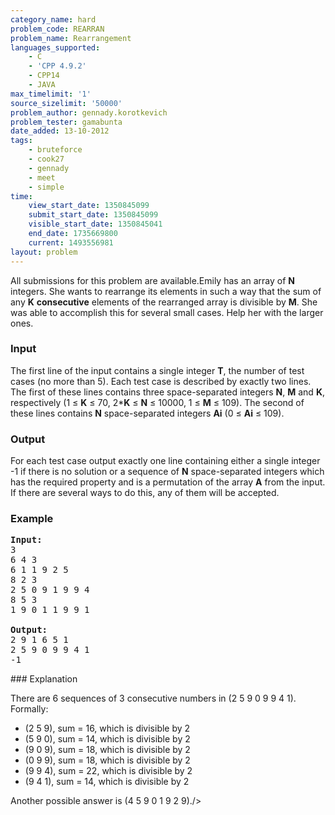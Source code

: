 ```yaml
---
category_name: hard
problem_code: REARRAN
problem_name: Rearrangement
languages_supported:
    - C
    - 'CPP 4.9.2'
    - CPP14
    - JAVA
max_timelimit: '1'
source_sizelimit: '50000'
problem_author: gennady.korotkevich
problem_tester: gamabunta
date_added: 13-10-2012
tags:
    - bruteforce
    - cook27
    - gennady
    - meet
    - simple
time:
    view_start_date: 1350845099
    submit_start_date: 1350845099
    visible_start_date: 1350845041
    end_date: 1735669800
    current: 1493556981
layout: problem
---
```

All submissions for this problem are available.Emily has an array of **N** integers. She wants to rearrange its elements in such a way that the sum of any **K** **consecutive** elements of the rearranged array is divisible by **M**. She was able to accomplish this for several small cases. Help her with the larger ones.

### Input

The first line of the input contains a single integer **T**, the number of test cases (no more than 5). Each test case is described by exactly two lines. The first of these lines contains three space-separated integers **N**, **M** and **K**, respectively (1 ≤ **K** ≤ 70, 2\***K** ≤ **N** ≤ 10000, 1 ≤ **M** ≤ 109). The second of these lines contains **N** space-separated integers **Ai** (0 ≤ **Ai** ≤ 109).

### Output

For each test case output exactly one line containing either a single integer -1 if there is no solution or a sequence of **N** space-separated integers which has the required property and is a permutation of the array **A** from the input. If there are several ways to do this, any of them will be accepted.

### Example

<pre>
<b>Input:</b>
3
6 4 3
6 1 1 9 2 5
8 2 3
2 5 0 9 1 9 9 4
8 5 3
1 9 0 1 1 9 9 1

<b>Output:</b>
2 9 1 6 5 1
2 5 9 0 9 9 4 1
-1
</pre>### Explanation

There are 6 sequences of 3 consecutive numbers in (2 5 9 0 9 9 4 1). Formally:

- (2 5 9), sum = 16, which is divisible by 2
- (5 9 0), sum = 14, which is divisible by 2
- (9 0 9), sum = 18, which is divisible by 2
- (0 9 9), sum = 18, which is divisible by 2
- (9 9 4), sum = 22, which is divisible by 2
- (9 4 1), sum = 14, which is divisible by 2


Another possible answer is (4 5 9 0 1 9 2 9)./>
